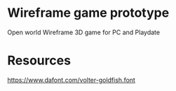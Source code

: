 # Wireframe game prototype

Open world Wireframe 3D game for PC and Playdate

# Resources

https://www.dafont.com/volter-goldfish.font